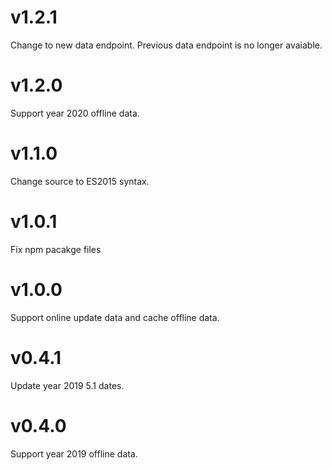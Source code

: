 # v1.2.1

Change to new data endpoint. Previous data endpoint is no longer avaiable.

# v1.2.0

Support year 2020 offline data.

# v1.1.0

Change source to ES2015 syntax.

# v1.0.1

Fix npm pacakge files

# v1.0.0

Support online update data and cache offline data.

# v0.4.1

Update year 2019 5.1 dates.

# v0.4.0

Support year 2019 offline data.
